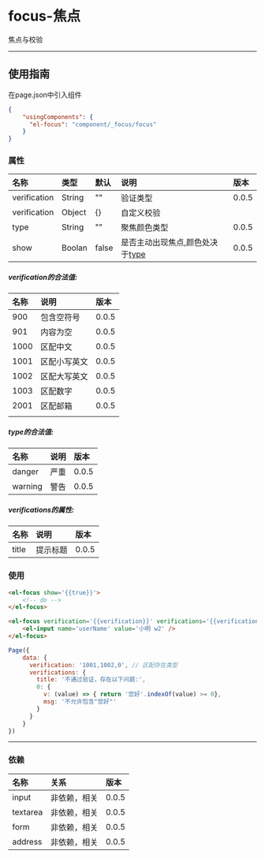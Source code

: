 # focus-焦点

焦点与校验

---

## 使用指南

在page.json中引入组件

```json
{
    "usingComponents": {
      "el-focus": "component/_focus/focus"
    }
}
```

### 属性

| 名称 | 类型 | 默认 | 说明 | 版本 |
| :--- | :--- | :--- | :--- | :--- |
| verification | String | "" | 验证类型 | 0.0.5 |
| verification | Object | {} | 自定义校验 |  |
| type | String | "" | 聚焦颜色类型 | 0.0.5 |
| show | Boolan | false | 是否主动出现焦点,颜色处决于[type](#type的合法值) | 0.0.5 |

##### verification的合法值:

| 名称 | 说明 | 版本 |
| :--- | :--- | :--- |
| 900 | 包含空符号 | 0.0.5 |
| 901 | 内容为空 | 0.0.5 |
| 1000 | 区配中文 | 0.0.5 |
| 1001 | 区配小写英文 | 0.0.5 |
| 1002 | 区配大写英文 | 0.0.5 |
| 1003 | 区配数字 | 0.0.5 |
| 2001 | 区配邮箱 | 0.0.5 |
|  |  |  |

##### type的合法值:

| 名称 | 说明 | 版本 |
| :--- | :--- | :--- |
| danger | 严重 | 0.0.5 |
| warning | 警告 | 0.0.5 |

##### verifications的属性:

| 名称 | 说明 | 版本 |
| :--- | :--- | :--- |
| title | 提示标题 | 0.0.5 |

### 使用

```html
<el-focus show='{{true}}'>
    <!-- do -->
</el-focus>

<el-focus verification='{{verification}}' verifications='{{verifications}}'>
    <el-input name='userName' value='小明 w2' />
</el-focus>
```

```js
Page({
    data: {
      verification: '1001,1002,0', // 区配存在类型
      verifications: {
        title: '不通过验证，存在以下问题:',
        0: {
          v: (value) => { return '您好'.indexOf(value) >= 0},
          msg: '不允许包含"您好"'
        }
      }
    }
})
```

---

### 依赖

| 名称 | 关系 | 版本 |
| :--- | :--- | :--- |
| input | 非依赖，相关 | 0.0.5 |
| textarea | 非依赖，相关 | 0.0.5 |
| form | 非依赖，相关 | 0.0.5 |
| address | 非依赖，相关 | 0.0.5 |



